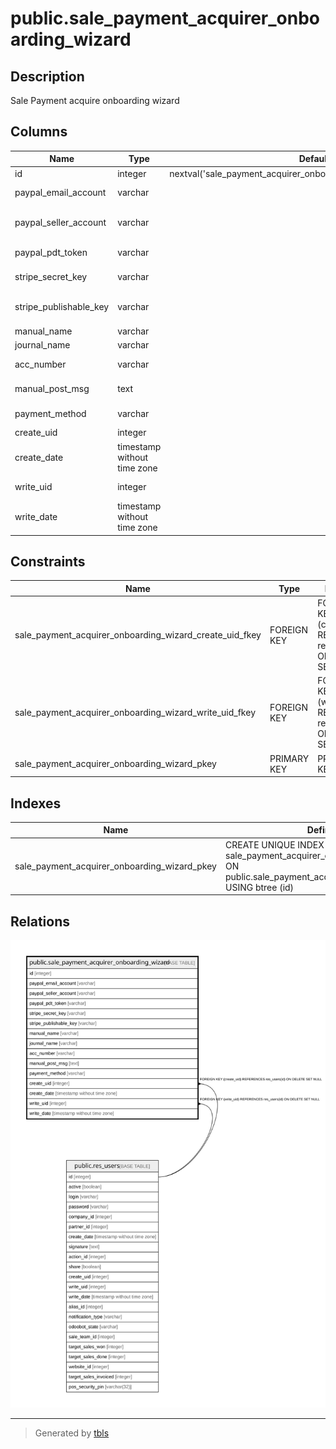 # public.sale_payment_acquirer_onboarding_wizard

## Description

Sale Payment acquire onboarding wizard

## Columns

| Name | Type | Default | Nullable | Children | Parents | Comment |
| ---- | ---- | ------- | -------- | -------- | ------- | ------- |
| id | integer | nextval('sale_payment_acquirer_onboarding_wizard_id_seq'::regclass) | false |  |  |  |
| paypal_email_account | varchar |  | true |  |  | PayPal Email ID |
| paypal_seller_account | varchar |  | true |  |  | Paypal Merchant ID |
| paypal_pdt_token | varchar |  | true |  |  | Paypal PDT Token |
| stripe_secret_key | varchar |  | true |  |  | Stripe Secret Key |
| stripe_publishable_key | varchar |  | true |  |  | Stripe Publishable Key |
| manual_name | varchar |  | true |  |  | Method |
| journal_name | varchar |  | true |  |  | Bank Name |
| acc_number | varchar |  | true |  |  | Account Number |
| manual_post_msg | text |  | true |  |  | Payment Instructions |
| payment_method | varchar |  | true |  |  | Payment Method |
| create_uid | integer |  | true |  | [public.res_users](public.res_users.md) | Created by |
| create_date | timestamp without time zone |  | true |  |  | Created on |
| write_uid | integer |  | true |  | [public.res_users](public.res_users.md) | Last Updated by |
| write_date | timestamp without time zone |  | true |  |  | Last Updated on |

## Constraints

| Name | Type | Definition |
| ---- | ---- | ---------- |
| sale_payment_acquirer_onboarding_wizard_create_uid_fkey | FOREIGN KEY | FOREIGN KEY (create_uid) REFERENCES res_users(id) ON DELETE SET NULL |
| sale_payment_acquirer_onboarding_wizard_write_uid_fkey | FOREIGN KEY | FOREIGN KEY (write_uid) REFERENCES res_users(id) ON DELETE SET NULL |
| sale_payment_acquirer_onboarding_wizard_pkey | PRIMARY KEY | PRIMARY KEY (id) |

## Indexes

| Name | Definition |
| ---- | ---------- |
| sale_payment_acquirer_onboarding_wizard_pkey | CREATE UNIQUE INDEX sale_payment_acquirer_onboarding_wizard_pkey ON public.sale_payment_acquirer_onboarding_wizard USING btree (id) |

## Relations

![er](public.sale_payment_acquirer_onboarding_wizard.svg)

---

> Generated by [tbls](https://github.com/k1LoW/tbls)
